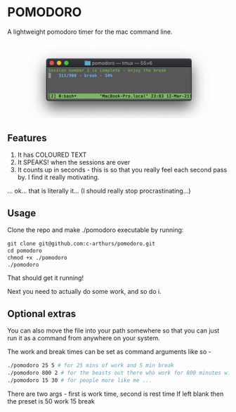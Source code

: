 # POMODORO

A lightweight pomodoro timer for the mac command line. 

![](./docs/demo.gif)

## Features

1. It has COLOURED TEXT
2. It SPEAKS! when the sessions are over
3. It counts up in seconds - this is so that you really feel each second pass by. I find it really motivating.

... ok... that is literally it... (I should really stop procrastinating...)


## Usage 

Clone the repo and make ./pomodoro executable by running:

```console
git clone git@github.com:c-arthurs/pomodoro.git
cd pomodoro
chmod +x ./pomodoro
./pomodoro
```
That should get it running!

Next you need to actually do some work, and so do i.

## Optional extras

You can also move the file into your path somewhere so that you can just run it as a command from anywhere on your system. 

The work and break times can be set as command arguments like so - 

```bash 
./pomodoro 25 5 # for 25 mins of work and 5 min break
./pomodoro 800 2 # for the beasts out there who work for 800 minutes with a 2 min break
./pomodoro 15 30 # for people more like me ... 
```
There are two args - first is work time, second is rest time
If left blank then the preset is 50 work 15 break

